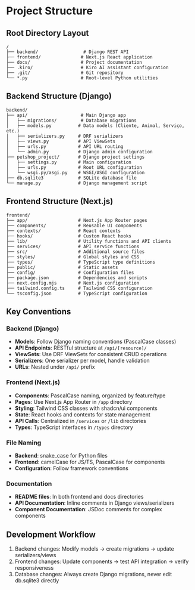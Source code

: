 # Project Structure

## Root Directory Layout
```
/
├── backend/                 # Django REST API
├── frontend/               # Next.js React application
├── docs/                   # Project documentation
├── .kiro/                  # Kiro AI assistant configuration
├── .git/                   # Git repository
└── *.py                    # Root-level Python utilities
```

## Backend Structure (Django)
```
backend/
├── api/                    # Main Django app
│   ├── migrations/         # Database migrations
│   ├── models.py          # Data models (Cliente, Animal, Serviço, etc.)
│   ├── serializers.py     # DRF serializers
│   ├── views.py           # API ViewSets
│   ├── urls.py            # API URL routing
│   └── admin.py           # Django admin configuration
├── petshop_project/       # Django project settings
│   ├── settings.py        # Main configuration
│   ├── urls.py            # Root URL configuration
│   └── wsgi.py/asgi.py    # WSGI/ASGI configuration
├── db.sqlite3             # SQLite database file
└── manage.py              # Django management script
```

## Frontend Structure (Next.js)
```
frontend/
├── app/                   # Next.js App Router pages
├── components/            # Reusable UI components
├── contexts/              # React contexts
├── hooks/                 # Custom React hooks
├── lib/                   # Utility functions and API clients
├── services/              # API service functions
├── src/                   # Additional source files
├── styles/                # Global styles and CSS
├── types/                 # TypeScript type definitions
├── public/                # Static assets
├── config/                # Configuration files
├── package.json           # Dependencies and scripts
├── next.config.mjs        # Next.js configuration
├── tailwind.config.ts     # Tailwind CSS configuration
└── tsconfig.json          # TypeScript configuration
```

## Key Conventions

### Backend (Django)
- **Models**: Follow Django naming conventions (PascalCase classes)
- **API Endpoints**: RESTful structure at `/api/[resource]/`
- **ViewSets**: Use DRF ViewSets for consistent CRUD operations
- **Serializers**: One serializer per model, handle validation
- **URLs**: Nested under `/api/` prefix

### Frontend (Next.js)
- **Components**: PascalCase naming, organized by feature/type
- **Pages**: Use Next.js App Router in `/app` directory
- **Styling**: Tailwind CSS classes with shadcn/ui components
- **State**: React hooks and contexts for state management
- **API Calls**: Centralized in `/services` or `/lib` directories
- **Types**: TypeScript interfaces in `/types` directory

### File Naming
- **Backend**: snake_case for Python files
- **Frontend**: camelCase for JS/TS, PascalCase for components
- **Configuration**: Follow framework conventions

### Documentation
- **README files**: In both frontend and docs directories
- **API Documentation**: Inline comments in Django views/serializers
- **Component Documentation**: JSDoc comments for complex components

## Development Workflow
1. Backend changes: Modify models → create migrations → update serializers/views
2. Frontend changes: Update components → test API integration → verify responsiveness
3. Database changes: Always create Django migrations, never edit db.sqlite3 directly